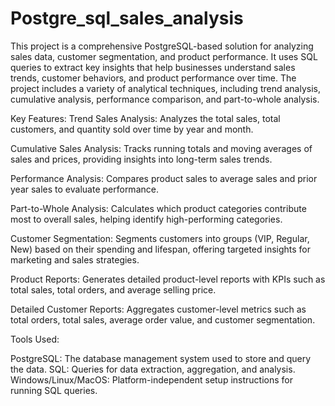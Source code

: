 # Postgre_sql_sales_analysis
This project is a comprehensive PostgreSQL-based solution for analyzing sales data, customer segmentation, and product performance. It uses SQL queries to extract key insights that help businesses understand sales trends, customer behaviors, and product performance over time. The project includes a variety of analytical techniques, including trend analysis, cumulative analysis, performance comparison, and part-to-whole analysis.

Key Features:
Trend Sales Analysis: Analyzes the total sales, total customers, and quantity sold over time by year and month.

Cumulative Sales Analysis: Tracks running totals and moving averages of sales and prices, providing insights into long-term sales trends.

Performance Analysis: Compares product sales to average sales and prior year sales to evaluate performance.

Part-to-Whole Analysis: Calculates which product categories contribute most to overall sales, helping identify high-performing categories.

Customer Segmentation: Segments customers into groups (VIP, Regular, New) based on their spending and lifespan, offering targeted insights for marketing and sales strategies.

Product Reports: Generates detailed product-level reports with KPIs such as total sales, total orders, and average selling price.

Detailed Customer Reports: Aggregates customer-level metrics such as total orders, total sales, average order value, and customer segmentation.

Tools Used:

PostgreSQL: The database management system used to store and query the data.
SQL: Queries for data extraction, aggregation, and analysis.
Windows/Linux/MacOS: Platform-independent setup instructions for running SQL queries.
